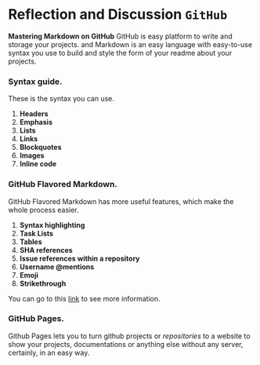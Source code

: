 # Reflection and Discussion **`GitHub`**
**Mastering Markdown on GitHub** GitHub is easy platform to write and storage your projects. and Markdown is an easy language with easy-to-use syntax you use to build and style the form of your readme about your projects. 

### Syntax guide.
These is the syntax you can use.
1. **Headers** 
2. **Emphasis**
3. **Lists** 
4. **Links**
5. **Blockquotes**
6. **Images**
7. **Inline code**



### GitHub Flavored Markdown.
GitHub Flavored Markdown has more useful features, which make the whole process easier.
1. **Syntax highlighting** 
2. **Task Lists**
3. **Tables** 
4. **SHA references**
5. **Issue references within a repository**
6. **Username @mentions**
7. **Emoji**
8. **Strikethrough**



You can go to this [link](https://guides.github.com/features/mastering-markdown/) to see more information. 

### GitHub Pages.
Github Pages lets you to turn github projects or *repositories* to a website to show your projects, documentations or anything else without any server, certainly, in an easy way.
